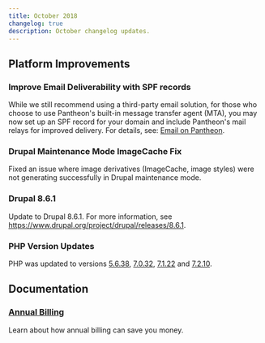 ```yaml
---
title: October 2018
changelog: true
description: October changelog updates.
---
```


## Platform Improvements
### Improve Email Deliverability with SPF records
While we still recommend using a third-party email solution, for those who choose to use Pantheon's built-in message transfer agent (MTA), you may now set up an SPF record for your domain and include Pantheon's mail relays for improved delivery. For details, see: <a href="/docs/email/#are-there-spf-records-for-pantheons-local-mta-postfix" data-proofer-ignore>Email on Pantheon</a>.

### Drupal Maintenance Mode ImageCache Fix
Fixed an issue where image derivatives (ImageCache, image styles) were not generating successfully in Drupal maintenance mode.

### Drupal 8.6.1 
Update to Drupal 8.6.1. For more information, see <https://www.drupal.org/project/drupal/releases/8.6.1>.

### PHP Version Updates
PHP was updated to versions [5.6.38](http://php.net/ChangeLog-5.php#5.6.38), [7.0.32](http://php.net/ChangeLog-7.php#7.0.32), [7.1.22](http://php.net/ChangeLog-7.php#7.1.22) and [7.2.10](http://php.net/ChangeLog-7.php#7.2.10).

## Documentation
### [Annual Billing](/annual-billing)
Learn about how annual billing can save you money.
